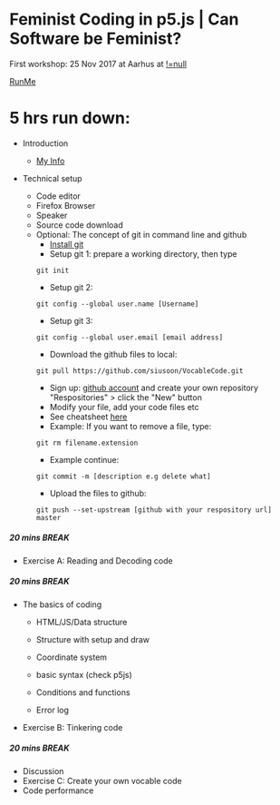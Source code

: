 # Feminist Coding in p5.js | Can Software be Feminist?

First workshop: 25 Nov 2017 at Aarhus at [!=null](http://notnull.andersvisti.dk/winnie.php)

[RunMe](https://cdn.rawgit.com/siusoon/VocableCode/9f23c99f/vocablecode_program/index.html)

# 5 hrs run down:
- Introduction
  - [My Info](http://www.siusoon.net)
- Technical setup
  
  - Code editor
  - Firefox Browser
  - Speaker
  - Source code download
  - Optional: The concept of git in command line and github
    * [Install git](https://git-scm.com/book/en/v2/Getting-Started-Installing-Git)
    * Setup git 1: prepare a working directory, then type 
    ```
    git init
    ```
    * Setup git 2: 
    ```
    git config --global user.name [Username] 
    ```
    * Setup git 3: 
    ```
    git config --global user.email [email address] 
    ```
    * Download the github files to local: 
    ```
    git pull https://github.com/siusoon/VocableCode.git
    ```
    * Sign up: [github account](https://github.com/) and create your own repository "Respositories" > click the "New" button
    * Modify your file, add your code files etc
    * See cheatsheet [here](https://services.github.com/on-demand/downloads/github-git-cheat-sheet.pdf)
    * Example: If you want to remove a file, type:
    ```
    git rm filename.extension
    ```
    * Example continue: 
    ```
    git commit -m [description e.g delete what]
    ```
    * Upload the files to github:
    ```
    git push --set-upstream [github with your respository url] master
    ```

##### 20 mins BREAK
- Exercise A: Reading and Decoding code 
##### 20 mins BREAK
- The basics of coding

  - HTML/JS/Data structure

  - Structure with setup and draw

  - Coordinate system

  - basic syntax (check p5js)

  - Conditions and functions

  - Error log

- Exercise B: Tinkering code 
##### 20 mins BREAK
- Discussion
- Exercise C: Create your own vocable code
- Code performance
